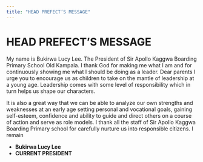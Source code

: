 ```yaml
---
title: "HEAD PREFECT’S MESSAGE"
---
```


# HEAD PREFECT’S MESSAGE
 
My name is Bukirwa Lucy Lee. The President of Sir Apollo Kaggwa Boarding Primary School Old Kampala. I thank God for making me what I am and for continuously showing me what I should be doing as a leader. Dear parents I urge you to encourage us as children to take on the mantle of leadership at a young age. Leadership comes with some level of responsibility which in turn helps us shape our characters.

 
It is also a great way that we can be able to analyze our own strengths and weaknesses at an early age setting personal and vocational goals, gaining self-esteem, confidence and ability to guide and direct others on a course of action and serve as role models. I thank all the staff of Sir Apollo Kaggwa Boarding Primary school for carefully nurture us into responsible citizens.
I remain
 - **Bukirwa Lucy Lee**
 - **CURRENT PRESIDENT**